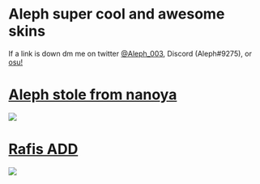 # Aleph super cool and awesome skins

If a link is down dm me on twitter [@Aleph_003](https://twitter.com/Aleph_003), Discord (Aleph#9275), or [osu!](https://osu.ppy.sh/users/6735738)

# [Aleph stole from nanoya](https://puu.sh/J8NpK/6fec1641d5.osk)
![](https://i.imgur.com/BIcBC2Z.png)

# [Rafis ADD](https://puu.sh/J7hYh/3a454b3961.osk)
![](https://i.imgur.com/d5Y5BdN.png)
